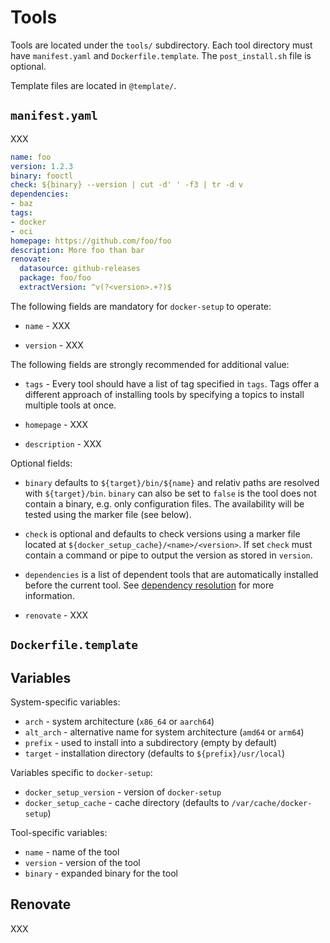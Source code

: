 # Tools

Tools are located under the `tools/` subdirectory. Each tool directory must have `manifest.yaml` and `Dockerfile.template`. The `post_install.sh` file is optional.

Template files are located in `@template/`.

## `manifest.yaml`

XXX

```yaml
name: foo
version: 1.2.3
binary: fooctl
check: ${binary} --version | cut -d' ' -f3 | tr -d v
dependencies:
- baz
tags:
- docker
- oci
homepage: https://github.com/foo/foo
description: More foo than bar
renovate:
  datasource: github-releases
  package: foo/foo
  extractVersion: ^v(?<version>.+?)$
```

The following fields are mandatory for `docker-setup` to operate:

- `name` - XXX

- `version` - XXX

The following fields are strongly recommended for additional value:

- `tags` - Every tool should have a list of tag specified in `tags`. Tags offer a different approach of installing tools by specifying a topics to install multiple tools at once.

- `homepage` - XXX

- `description` - XXX

Optional fields:

- `binary` defaults to `${target}/bin/${name}` and relativ paths are resolved with `${target}/bin`. `binary` can also be set to `false` is the tool does not contain a binary, e.g. only configuration files. The availability will be tested using the marker file (see below).

- `check` is optional and defaults to check versions using a marker file located at `${docker_setup_cache}/<name>/<version>`. If set `check` must contain a command or pipe to output the version as stored in `version`.

- `dependencies` is a list of dependent tools that are automatically installed before the current tool. See [dependency resolution](dependency_information.md) for more information.

- `renovate` - XXX

## `Dockerfile.template`

## Variables

System-specific variables:

- `arch` - system architecture (`x86_64` or `aarch64`)
- `alt_arch` - alternative name for system architecture (`amd64` or `arm64`)
- `prefix` - used to install into a subdirectory (empty by default)
- `target` - installation directory (defaults to `${prefix}/usr/local`)

Variables specific to `docker-setup`:

- `docker_setup_version` - version of `docker-setup`
- `docker_setup_cache` - cache directory (defaults to `/var/cache/docker-setup`)

Tool-specific variables:

- `name` - name of the tool
- `version` - version of the tool
- `binary` - expanded binary for the tool

## Renovate

XXX
